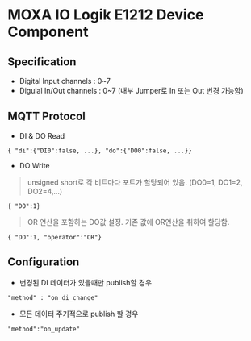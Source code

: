 
# MOXA IO Logik E1212 Device Component

## Specification
* Digital Input channels : 0~7
* Diguial In/Out channels : 0~7 (내부 Jumper로 In 또는 Out 변경 가능함)

## MQTT Protocol
* DI & DO Read
```
{ "di":{"DI0":false, ...}, "do":{"DO0":false, ...}}
```

* DO Write
> unsigned short로 각 비트마다 포트가 할당되어 있음. (DO0=1, DO1=2, DO2=4,...)
```
{ "DO":1}
```
> OR 연산을 포함하는 DO값 설정. 기존 값에 OR연산을 취하여 할당함.
```
{ "DO":1, "operator":"OR"}
```

## Configuration
* 변경된 DI 데이터가 있을때만 publish할 경우
```
"method" : "on_di_change"
```
* 모든 데이터 주기적으로 publish 할 경우
```
"method":"on_update"
```